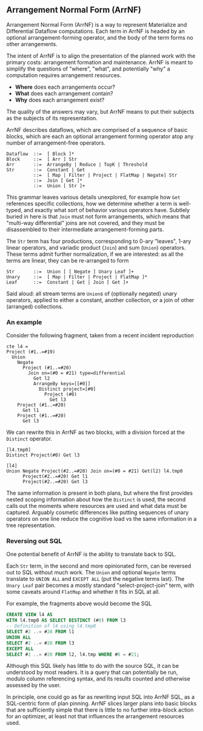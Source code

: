 
## Arrangement Normal Form (ArrNF)

Arrangement Normal Form (ArrNF) is a way to represent Materialize and Differential Dataflow computations.
Each term in ArrNF is headed by an optional arrangement-forming operator, and the body of the term forms no other arrangements.

The intent of ArrNF is to align the presentation of the planned work with the primary costs: arrangement formation and maintenance.
ArrNF is meant to simplify the questions of "where", "what", and potentially "why" a computation requires arrangement resources.
* **Where** does each arrangements occur?
* **What** does each arrangement contain?
* **Why** does each arrangement exist?

The quality of the answers may vary, but ArrNF means to put their subjects as the subjects of its representation.

ArrNF describes dataflows, which are comprised of a sequence of basic blocks, which are each an optional arrangement forming operator atop any number of arrangement-free operators.
```
Dataflow  ::=  [ Block ]*
Block     ::=  [ Arr ] Str
Arr       ::=  ArrangeBy | Reduce | TopK | Threshold
Str       ::=  Constant | Get
          ::=  [ Map | Filter | Project | FlatMap | Negate] Str
          ::=  Join [ Get ]*
          ::=  Union [ Str ]+
```
This grammar leaves various details unexplored, for example how `Get` references specific collections, how we determine whether a term is well-typed, and exactly what sort of behavior various operators have.
Subtlely buried in here is that `Join` must not form arrangements, which means that "multi-way differential" joins are not covered, and they must be disassembled to their intermediate arrangement-forming parts.

The `Str` term has four productions, corresponding to 0-ary "leaves", 1-ary linear operators, and variadic product (`Join`) and sum (`Union`) operators.
These terms admit further normalization, if we are interested: as all the terms are linear, they can be re-arranged to form
```
Str       ::=  Union [ [ Negate ] Unary Leaf ]+
Unary     ::=  [ Map | Filter | Project | FlatMap ]*
Leaf      ::=  Constant | Get | Join [ Get ]+
```
Said aloud: all stream terms are `Union`s of (optionally negated) unary operators, applied to either a constant, another collection, or a join of other (arranged) collections.

### An example

Consider the following fragment, taken from a recent incident reproduction
```
cte l4 =
Project (#1..=#19)
  Union
    Negate
      Project (#1..=#20)
        Join on=(#0 = #21) type=differential
          Get l2
          ArrangeBy keys=[[#0]]
            Distinct project=[#0]
              Project (#0)
                Get l3
    Project (#1..=#20)
      Get l1
    Project (#1..=#20)
      Get l3
```
We can rewrite this in ArrNF as two blocks, with a division forced at the `Distinct` operator.
```
[l4.tmp0]
Distinct Project(#0) Get l3

[l4]
Union Negate Project(#2..=#20) Join on=(#0 = #21) Get(l2) l4.tmp0
      Project(#2..=#20) Get l1
      Project(#2..=#20) Get l3
```
The same information is present in both plans, but where the first provides nested scoping information about how the `Distinct` is used, the second calls out the moments where resources are used and what data must be captured.
Arguably cosmetic differences like putting sequences of unary operators on one line reduce the cognitive load vs the same information in a tree representation.

### Reversing out SQL

One potential benefit of ArrNF is the ability to translate back to SQL.

Each `Str` term, in the second and more opinionated form, can be reversed out to SQL without much work.
The `Union` and optional `Negate` terms translate to `UNION ALL` and `EXCEPT ALL` (put the negative terms last).
The `Unary Leaf` pair becomes a mostly standard "select-project-join" term, with some caveats around `FlatMap` and whether it fits in SQL at all.

For example, the fragments above would become the SQL
```sql
CREATE VIEW l4 AS
WITH l4.tmp0 AS SELECT DISTINCT (#0) FROM l3
-- Definition of l4 using l4.tmp0
SELECT #2 ..= #20 FROM l1
UNION ALL
SELECT #2 ..= #20 FROM l3
EXCEPT ALL
SELECT #2 ..= #20 FROM l2, l4.tmp WHERE #0 = #21;
```
Although this SQL likely has little to do with the source SQL, it can be understood by most readers.
It is a query that can potentially be run, modulo column referencing syntax, and its results counted and otherwise assessed by the user.

In principle, one could go as far as rewriting input SQL into ArrNF SQL, as a SQL-centric form of plan pinning.
ArrNF slices larger plans into basic blocks that are sufficiently simple that there is little to no further intra-block action for an optimizer, at least not that influences the arrangement resources used.